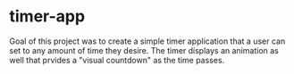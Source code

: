 # timer-app

Goal of this project was to create a simple timer application that a user can set to any amount of time they desire. The timer displays an animation as well that prvides a "visual countdown" as the time passes.
